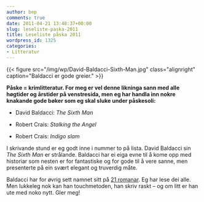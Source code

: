 ```yaml
---
author: bep
comments: true
date: 2011-04-21 13:48:37+00:00
slug: leseliste-paska-2011
title: Leseliste påska 2011
wordpress_id: 1325
categories:
- Litteratur
---
```

{{< figure src="/img/wp/David-Baldacci-Sixth-Man.jpg" class="alignright" caption="Baldacci er gode greier." >}}


**Påske = krimlitteratur. For meg er vel denne likninga sann med alle høgtider og årstider på venstresida, men eg har handla inn nokre knakande gode bøker som eg skal sluke under påskesoli:**

<!--more-->
	
  * David Baldacci: _The Sixth Man_

	
  * Robert Crais: _Stalking the Angel_

	
  * Robert Crais: _Indigo slam_


I skrivande stund er eg godt inne i nummer to på lista. David Baldacci sin _The Sixth Man_ er strålande. Baldacci har ei eiga evne til å kome opp med historiar som nesten er for fantastiske og for gode til å vere sanne, men presenterte på ein svært elegant og truverdig måte.

Baldacci har for øvrig sett namnet sitt på [21 romanar](http://www.davidbaldacci.com/writing/novels). Eg har lese dei alle. Men lukkeleg nok kan han touchmetoden, han skriv raskt – og om litt er han ute med noko nytt. Gler meg!
